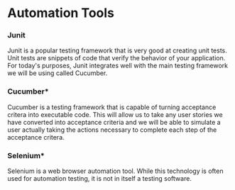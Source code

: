 # Automation Tools

### Junit
Junit is a popular testing framework that is very good at creating unit tests. Unit tests are snippets of code that verify the behavior of your application. For today's purposes, Junit integrates well with the main testing framework we will be using called Cucumber. 

### Cucumber*
Cucumber is a testing framework that is capable of turning acceptance critera into executable code. This will allow us to take any user stories we have converted into acceptance criteria and we will be able to simulate a user actually taking the actions necessary to complete each step of the acceptance critera.

### Selenium*
Selenium is a web browser automation tool. While this technology is often used for automation testing, it is not in itself a testing software. 